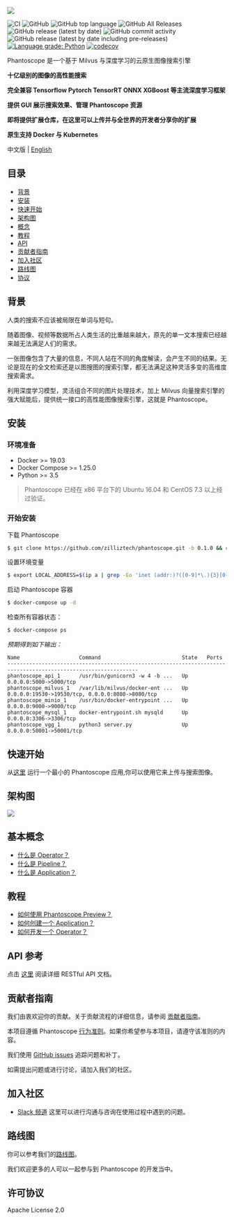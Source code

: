 ![](https://github.com/zilliztech/phantoscope/blob/master/.github/logo.png)

![CI](https://github.com/zilliztech/phantoscope/workflows/CI/badge.svg?branch=master)
![GitHub](https://img.shields.io/github/license/zilliztech/phantoscope)
![GitHub top language](https://img.shields.io/github/languages/top/zilliztech/phantoscope)
![GitHub All Releases](https://img.shields.io/github/downloads/zilliztech/phantoscope/total)
![GitHub release (latest by date)](https://img.shields.io/github/v/release/zilliztech/phantoscope)
![GitHub commit activity](https://img.shields.io/github/commit-activity/m/zilliztech/phantoscope)
![GitHub release (latest by date including pre-releases)](https://img.shields.io/github/v/release/zilliztech/phantoscope?include_prereleases)
[![Language grade: Python](https://img.shields.io/lgtm/grade/python/g/zilliztech/phantoscope.svg?logo=lgtm&logoWidth=18)](https://lgtm.com/projects/g/zilliztech/phantoscope/context:python)
[![codecov](https://codecov.io/gh/zilliztech/phantoscope/branch/master/graph/badge.svg)](https://codecov.io/gh/zilliztech/phantoscope)

Phantoscope 是一个基于 Milvus 与深度学习的云原生图像搜索引擎

**十亿级别的图像的高性能搜索**

**完全兼容 Tensorflow Pytorch TensorRT ONNX XGBoost 等主流深度学习框架**

**提供 GUI 展示搜索效果、管理 Phantoscope 资源**

**即将提供扩展仓库，在这里可以上传并与全世界的开发者分享你的扩展**

**原生支持 Docker 与 Kubernetes**

中文版 | [English](README.md)

## 目录

- [背景](#背景)
- [安装](#安装)
- [快速开始](#快速开始)
- [架构图](#架构图)
- [概念](#概念)
- [教程](#教程)
- [API](#API)
- [贡献者指南](#贡献者指南)
- [加入社区](#加入社区)
- [路线图](#路线图)
- [协议](#协议)

## 背景

人类的搜索不应该被局限在单词与短句。

随着图像、视频等数据所占人类生活的比重越来越大，原先的单一文本搜索已经越来越无法满足人们的需求。

一张图像包含了大量的信息，不同人站在不同的角度解读，会产生不同的结果。无论是现在的全文检索还是以图搜图的搜索引擎，都无法满足这种灵活多变的高维度搜索需求。

利用深度学习模型，灵活组合不同的图片处理技术，加上 Milvus 向量搜索引擎的强大赋能后，提供统一接口的高性能图像搜索引擎，这就是 Phantoscope。

## 安装

### 环境准备

- Docker >= 19.03
- Docker Compose >= 1.25.0
- Python >= 3.5

> Phantoscope 已经在 x86 平台下的 Ubuntu 16.04 和 CentOS 7.3 以上经过验证。

### 开始安装


下载 Phantoscope
```bash
$ git clone https://github.com/zilliztech/phantoscope.git -b 0.1.0 && cd phantoscope
```

设置环境变量
```bash
$ export LOCAL_ADDRESS=$(ip a | grep -Eo 'inet (addr:)?([0-9]*\.){3}[0-9]*' | grep -Eo '([0-9]*\.){3}[0-9]*' | grep -v '127.0.0.1'| head -n 1)
```

启动 Phantoscope 容器
```bash
$ docker-compose up -d
```

检查所有容器状态：
``` bash
$ docker-compose ps
``` 

*预期得到如下输出：*
```
Name                   Command                          State   Ports
----------------------------------------------------------------------------------------------------------------
phantoscope_api_1      /usr/bin/gunicorn3 -w 4 -b ...   Up      0.0.0.0:5000->5000/tcp
phantoscope_milvus_1   /var/lib/milvus/docker-ent ...   Up      0.0.0.0:19530->19530/tcp, 0.0.0.0:8080->8080/tcp
phantoscope_minio_1    /usr/bin/docker-entrypoint ...   Up      0.0.0.0:9000->9000/tcp
phantoscope_mysql_1    docker-entrypoint.sh mysqld      Up      0.0.0.0:3306->3306/tcp
phantoscope_vgg_1      python3 server.py                Up      0.0.0.0:50001->50001/tcp
```

## 快速开始

从[这里](./docs/site/zh-CN/quickstart) 运行一个最小的 Phantoscope 应用,你可以使用它来上传与搜索图像。

## 架构图

![](./.github/phantoscope.png)
## 基本概念
                                                  
- [什么是 Operator？](./docs/site/zh-CN/tutorials/operator.md)                                                      
- [什么是 Pipeline？](./docs/site/zh-CN/tutorials/pipeline.md)                                                         
- [什么是 Application？](./docs/site/zh-CN/tutorials/application.md)                                                    


## 教程

- [如何使用 Phantoscope Preview？](./docs/site/zh-CN/tutorials/preview.md)
- [如何创建一个 Application？](./docs/site/zh-CN/examples/object.md)
- [如何开发一个 Operator？](./operators/HowToAddAnOperator.md)                                           

 
## API 参考

点击 [这里](https://app.swaggerhub.com/apis-docs/phantoscope/Phantoscope/0.1.0) 阅读详细 RESTful API 文档。

## 贡献者指南

我们由衷欢迎你的贡献。关于贡献流程的详细信息，请参阅 [贡献者指南](CONTRIBUTING.md)。

本项目遵循 Phantoscope [行为准则](CODE_OF_CONDUCT.md)。如果你希望参与本项目，请遵守该准则的内容。

我们使用 [GitHub issues](https://github.com/zilliztech/phantoscope/issues) 追踪问题和补丁。

如需提出问题或进行讨论，请加入我们的社区。


## 加入社区

- [Slack 频道](https://join.slack.com/t/zillizworkplace/shared_invite/zt-enpvlmud-6gnqhPqQryhQLfj3BQhbew) 这里可以进行沟通与咨询在使用过程中遇到的问题。


## 路线图

你可以参考我们的[路线图](https://github.com/zilliztech/phantoscope/milestones)。

我们欢迎更多的人可以一起参与到 Phantoscope 的开发当中。 


## 许可协议
Apache License 2.0
